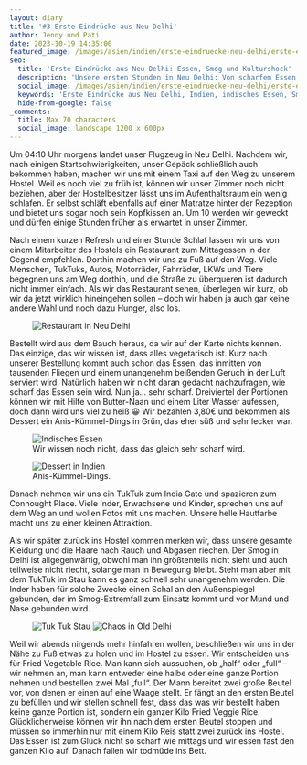 ```yaml
---
layout: diary
title: '#3 Erste Eindrücke aus Neu Delhi'
author: Jenny und Pati
date: 2023-10-19 14:35:00
featured_image: /images/asien/indien/erste-eindruecke-neu-delhi/erste-eindruecke-featured.jpg
seo:
  title: 'Erste Eindrücke aus Neu Delhi: Essen, Smog und Kulturshock'
  description: 'Unsere ersten Stunden in Neu Delhi: Von scharfem Essen über den Smog bis zu kulturellen Erlebnissen – ein intensiver Start in Indien.'
  social_image: /images/asien/indien/erste-eindruecke-neu-delhi/erste-eindruecke-featured.jpg
  keywords: 'Erste Eindrücke aus Neu Delhi, Indien, indisches Essen, Smog in Indien, India Gate, Connought Place'
  hide-from-google: false
_comments:
  title: Max 70 characters
  social_image: landscape 1200 x 600px
---
```

Um 04:10 Uhr morgens landet unser Flugzeug in Neu Delhi. Nachdem wir, nach einigen Startschwierigkeiten, unser Gepäck schließlich auch bekommen haben, machen wir uns mit einem Taxi auf den Weg zu unserem Hostel. Weil es noch viel zu früh ist, können wir unser Zimmer noch nicht beziehen, aber der Hostelbesitzer lässt uns im Aufenthaltsraum ein wenig schlafen. Er selbst schläft ebenfalls auf einer Matratze hinter der Rezeption und bietet uns sogar noch sein Kopfkissen an. Um 10 werden wir geweckt und dürfen einige Stunden früher als erwartet in unser Zimmer.

Nach einem kurzen Refresh und einer Stunde Schlaf lassen wir uns von einem Mitarbeiter des Hostels ein Restaurant zum Mittagessen in der Gegend empfehlen. Dorthin machen wir uns zu Fuß auf den Weg. Viele Menschen, TukTuks, Autos, Motorräder, Fahrräder, LKWs und Tiere begegnen uns am Weg dorthin, und die Straße zu überqueren ist dadurch nicht immer einfach. Als wir das Restaurant sehen, überlegen wir kurz, ob wir da jetzt wirklich hineingehen sollen – doch wir haben ja auch gar keine andere Wahl und noch dazu Hunger, also los. 

<figure class="img1">
 	<img src="/images/asien/indien/erste-eindruecke-neu-delhi/erste-eindruecke-1.jpg" alt="Restaurant in Neu Delhi">
</figure>

Bestellt wird aus dem Bauch heraus, da wir auf der Karte nichts kennen. Das einzige, das wir wissen ist, dass alles vegetarisch ist. Kurz nach unserer Bestellung kommt auch schon das Essen, das inmitten von tausenden Fliegen und einem unangenehm beißenden Geruch in der Luft serviert wird. Natürlich haben wir nicht daran gedacht nachzufragen, wie scharf das Essen sein wird. Nun ja… sehr scharf. Dreiviertel der Portionen können wir mit Hilfe von Butter-Naan und einem Liter Wasser aufessen, doch dann wird uns viel zu heiß 😀 Wir bezahlen 3,80€ und bekommen als Dessert ein Anis-Kümmel-Dings in Grün, das eher süß und sehr lecker war.

<div class="img2">
<figure>
 	<img src="/images/asien/indien/erste-eindruecke-neu-delhi/erste-eindruecke-4.jpg" alt="Indisches Essen">
  <figcaption>Wir wissen noch nicht, dass das gleich sehr scharf wird.</figcaption>
</figure>
<figure>
  <img src="/images/asien/indien/erste-eindruecke-neu-delhi/erste-eindruecke-5.jpg" alt="Dessert in Indien">
  <figcaption>Anis-Kümmel-Dings.</figcaption>
</figure>
</div>

Danach nehmen wir uns ein TukTuk zum India Gate und spazieren zum Connought Place. Viele Inder, Erwachsene und Kinder, sprechen uns auf dem Weg an und wollen Fotos mit uns machen. Unsere helle Hautfarbe macht uns zu einer kleinen Attraktion.

Als wir später zurück ins Hostel kommen merken wir, dass unsere gesamte Kleidung und die Haare nach Rauch und Abgasen riechen. Der Smog in Delhi ist allgegenwärtig, obwohl man ihn größtenteils nicht sieht und auch teilweise nicht riecht, solange man in Bewegung bleibt. Steht man aber mit dem TukTuk im Stau kann es ganz schnell sehr unangenehm werden. Die Inder haben für solche Zwecke einen Schal an den Außenspiegel gebunden, der im Smog-Extremfall zum Einsatz kommt und vor Mund und Nase gebunden wird. 

<figure class="img2">
 	<img src="/images/asien/indien/erste-eindruecke-neu-delhi/erste-eindruecke-2.jpg" alt="Tuk Tuk Stau">
  <img src="/images/asien/indien/neu-delhi/neu-delhi-3.jpg" alt="Chaos in Old Delhi">
</figure>

Weil wir abends nirgends mehr hinfahren wollen, beschließen wir uns in der Nähe zu Fuß etwas zu holen und im Hostel zu essen. Wir entscheiden uns für Fried Vegetable Rice. Man kann sich aussuchen, ob „half“ oder „full“ – wir nehmen an, man kann entweder eine halbe oder eine ganze Portion nehmen und bestellen zwei Mal „full“. Der Mann bereitet zwei große Beutel vor, von denen er einen auf eine Waage stellt. Er fängt an den ersten Beutel zu befüllen und wir stellen schnell fest, dass das was wir bestellt haben keine ganze Portion ist, sondern ein ganzer Kilo Fried Veggie Rice. Glücklicherweise können wir ihn nach dem ersten Beutel stoppen und müssen so immerhin nur mit einem Kilo Reis statt zwei zurück ins Hostel. Das Essen ist zum Glück nicht so scharf wie mittags und wir essen fast den ganzen Kilo auf. Danach fallen wir todmüde ins Bett. 
